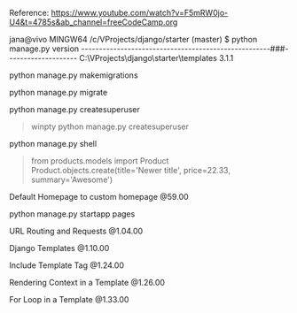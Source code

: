 
Reference: 
https://www.youtube.com/watch?v=F5mRW0jo-U4&t=4785s&ab_channel=freeCodeCamp.org


jana@vivo MINGW64 /c/VProjects/django/starter (master)
$ python manage.py version
-----------------------------------------------------###--------------------
C:\VProjects\django\starter\templates
3.1.1


python manage.py makemigrations

python manage.py migrate

python manage.py createsuperuser
> winpty python manage.py createsuperuser

python manage.py shell
> from products.models import Product
> Product.objects.create(title='Newer title', price=22.33, summary='Awesome')


Default Homepage to custom homepage
@59.00

python manage.py startapp pages

URL Routing and Requests
@1.04.00

Django Templates
@1.10.00 

Include Template Tag
@1.24.00

Rendering Context in a Template
@1.26.00

For Loop in a Template
@1.33.00

